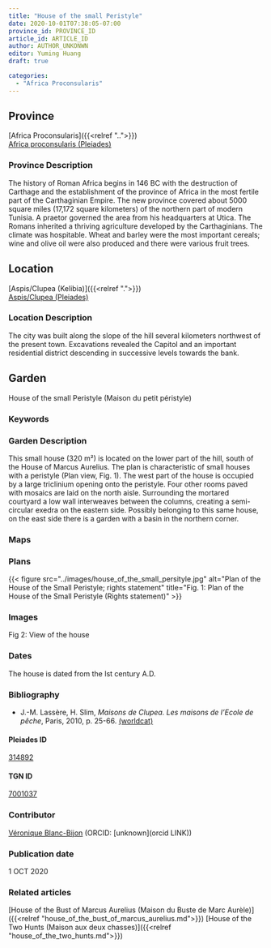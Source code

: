 ```yaml
---
title: "House of the small Peristyle"
date: 2020-10-01T07:38:05-07:00
province_id: PROVINCE_ID
article_id: ARTICLE_ID
author: AUTHOR_UNKONWN
editor: Yuming Huang
draft: true

categories:
  - "Africa Proconsularis"
---
```


## Province
[Africa Proconsularis]({{<relref "..">}}) \
[Africa proconsularis (Pleiades)](https://pleiades.stoa.org/places/991341)

### Province Description
The history of Roman Africa begins in 146 BC with the destruction of Carthage and the establishment of the province of Africa in the most fertile part of the Carthaginian Empire.  The new province covered about 5000 square miles (17,172 square kilometers) of the northern part of modern Tunisia.  A praetor governed the area from his headquarters at Utica.  The Romans inherited a thriving agriculture developed by the Carthaginians.  The climate was hospitable.  Wheat and barley were the most important cereals; wine and olive oil were also produced and there were various fruit trees.

## Location

[Aspis/Clupea (Kelibia)]({{<relref ".">}}) \
[Aspis/Clupea (Pleiades)](https://pleiades.stoa.org/places/314892)

### Location Description
The city was built along the slope of the hill several kilometers northwest of the present town. Excavations revealed the Capitol and an important residential district descending in successive levels towards the bank.

<!--## Sublocation-->

<!--
[AREA WITHIN LOCATION, LIKE “PALATINE HILL”](GEOREFERENCE LINK)
A sublocation is any area larger than an individual garden, but located within a location. I would always try to include a link to a controlled vocabulary here if possible. This ID may well be different from the Garden ID, e.g., Pompeii versus a Garden in one of the houses which has its own Pleiades ID.
-->

<!--### Sublocation Description-->

<!-- DESCRIPTION -->

## Garden
House of the small Peristyle (Maison du petit péristyle)

### Keywords
<!-- [urban villas](#) -->

### Garden Description
This small house (320 m²) is located on the lower part of the hill, south of the House of Marcus Aurelius.  The plan is characteristic of small houses with a peristyle (Plan view, Fig. 1).  The west part of the house is occupied by a large triclinium opening onto the peristyle.  Four other rooms paved with mosaics are laid on the north aisle.  Surrounding the mortared courtyard a low wall interweaves between the columns, creating a semi-circular exedra on the eastern side.
Possibly belonging to this same house, on the east side there is a garden with a basin in the northern corner.


### Maps

<!--
{{< figure src="IMG_URL" alt="ALT_TEXT" title="CAPTION" >}}
-->

### Plans
{{< figure src="../images/house_of_the_small_persityle.jpg" alt="Plan of the House of the Small Peristyle; rights statement" title="Fig. 1: Plan of the House of the Small Peristyle (Rights statement)" >}}

### Images
Fig 2: View of the house
<!--
{{< figure src="IMG_URL" alt="ALT_TEXT" title="CAPTION" >}}
-->

### Dates
The house is dated from the Ist century A.D.

### Bibliography
- J.-M. Lassère, H. Slim, *Maisons de Clupea. Les maisons de l’Ecole de pêche*, Paris, 2010, p. 25-66. [(worldcat)](http://www.worldcat.org/oclc/701795957)


<!--#### Periodo ID-->

<!-- [PERIODO_ID](https://pleiades.stoa.org/places/PLEIADES_ID) -->

#### Pleiades ID
[314892](https://pleiades.stoa.org/places/314892)

#### TGN ID
[7001037](http://vocab.getty.edu/page/tgn/7001037)

### Contributor
[Véronique Blanc-Bijon](link) (ORCID: [unknown](orcid LINK))

### Publication date
1 OCT 2020

### Related articles
[House of the Bust of Marcus Aurelius (Maison du Buste de Marc Aurèle)]({{<relref "house_of_the_bust_of_marcus_aurelius.md">}})
[House of the Two Hunts (Maison aux deux chasses)]({{<relref "house_of_the_two_hunts.md">}})